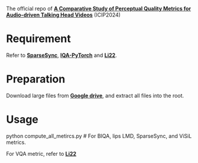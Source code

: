 The official repo of [**A Comparative Study of Perceptual Quality Metrics for Audio-driven Talking Head Videos**](https://arxiv.org/pdf/2403.06421.pdf) (ICIP2024)

# Requirement

Refer to [**SparseSync**](https://github.com/v-iashin/SparseSync), [**IQA-PyTorch**](https://github.com/chaofengc/IQA-PyTorch) and [**Li22**](https://github.com/zwx8981/TCSVT-2022-BVQA).

# Preparation

Download large files from [**Google drive**](https://drive.google.com/file/d/11IEFbNFrCU6Q7VUb223fFasHcU3dPwVh/view?usp=drive_link), and extract all files into the root.

# Usage

python compute_all_metircs.py # For BIQA, lips LMD, SparseSync, and ViSiL metrics.

For VQA metric, refer to [**Li22**](https://github.com/zwx8981/TCSVT-2022-BVQA)

